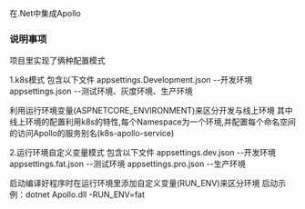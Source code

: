 在.Net中集成Apollo

### 说明事项

项目里实现了俩种配置模式

1.k8s模式
包含以下文件
appsettings.Development.json	--开发环境
appsettings.json	--测试环境、灰度环境、生产环境

利用运行环境变量(ASPNETCORE_ENVIRONMENT)来区分开发与线上环境
其中线上环境的配置利用k8s的特性,每个Namespace为一个环境,并配置每个命名空间的访问Apollo的服务别名(k8s-apollo-service)

2.运行环境自定义变量模式
包含以下文件
appsettings.dev.json	--开发环境
appsettings.fat.json		--测试环境
appsettings.pro.json	--生产环境

启动编译好程序时在运行环境里添加自定义变量(RUN_ENV)来区分环境
启动示例：dotnet Apollo.dll -RUN_ENV=fat
